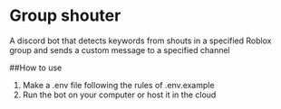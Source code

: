# Group shouter
A discord bot that detects keywords from shouts in a specified Roblox group and sends a custom message to a specified channel

##How to use
1. Make a .env file following the rules of .env.example
2. Run the bot on your computer or host it in the cloud
